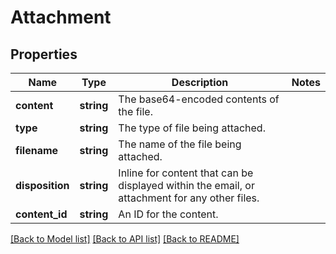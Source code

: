 # Attachment

## Properties
Name | Type | Description | Notes
------------ | ------------- | ------------- | -------------
**content** | **string** | The base64-encoded contents of the file. | 
**type** | **string** | The type of file being attached. | 
**filename** | **string** | The name of the file being attached. | 
**disposition** | **string** | Inline for content that can be displayed within the email, or attachment for any other files. | 
**content_id** | **string** | An ID for the content. | 

[[Back to Model list]](../../README.md#documentation-for-models) [[Back to API list]](../../README.md#documentation-for-api-endpoints) [[Back to README]](../../README.md)

